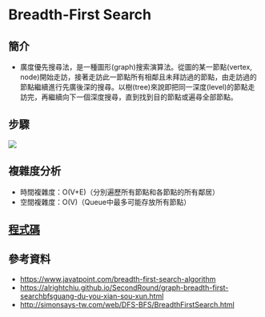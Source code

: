 # Breadth-First Search

## 簡介
- 廣度優先搜尋法，是一種圖形(graph)搜索演算法。從圖的某一節點(vertex, node)開始走訪，接著走訪此一節點所有相鄰且未拜訪過的節點，由走訪過的節點繼續進行先廣後深的搜尋。以樹(tree)來說即把同一深度(level)的節點走訪完，再繼續向下一個深度搜尋，直到找到目的節點或遍尋全部節點。

## 步驟

![](https://i.imgur.com/1xkkRtI.png)

## 複雜度分析
- 時間複雜度：O(V+E)（分別遍歷所有節點和各節點的所有鄰居）
- 空間複雜度：O(V)（Queue中最多可能存放所有節點）

## [程式碼](https://github.com/yulin871030/my-learning-note/blob/master/HW5/BFS_06170131.py)

## 參考資料
- https://www.javatpoint.com/breadth-first-search-algorithm
- https://alrightchiu.github.io/SecondRound/graph-breadth-first-searchbfsguang-du-you-xian-sou-xun.html
- http://simonsays-tw.com/web/DFS-BFS/BreadthFirstSearch.html

